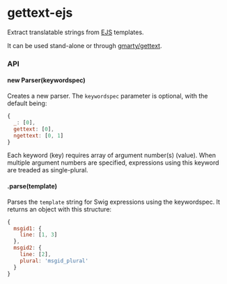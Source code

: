 # gettext-ejs

Extract translatable strings from [EJS](https://github.com/tj/ejs) templates.

It can be used stand-alone or through [gmarty/gettext](https://github.com/gmarty/xgettext).

### API

#### new Parser(keywordspec)
Creates a new parser.
The `keywordspec` parameter is optional, with the default being:
```javascript
{
  _: [0],
  gettext: [0],
  ngettext: [0, 1]
}
```
Each keyword (key) requires array of argument number(s) (value). When multiple argument numbers are specified, expressions using this keyword are treaded as single-plural.

#### .parse(template)
Parses the `template` string for Swig expressions using the keywordspec.
It returns an object with this structure:
```javascript
{
  msgid1: {
    line: [1, 3]
  },
  msgid2: {
    line: [2],
    plural: 'msgid_plural'
  }
}
```
